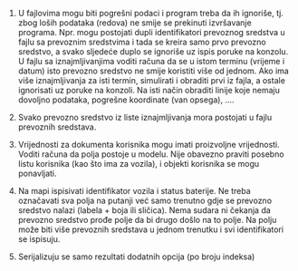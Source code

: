 1. U fajlovima mogu biti pogrešni podaci i program treba da ih ignoriše, tj. zbog loših podataka (redova) ne smije se prekinuti izvršavanje programa.
Npr. mogu postojati dupli identifikatori prevoznog sredstva u fajlu sa prevoznim sredstvima i tada se kreira samo prvo prevozno sredstvo, a svako sljedeće duplo se ignoriše uz ispis poruke na konzolu.
U fajlu sa iznajmljivanjima voditi računa da se u istom terminu (vrijeme i datum) isto prevozno sredstvo ne smije koristiti više od jednom.
Ako ima više iznajmljivanja za isti termin, simulirati i obraditi prvi iz fajla, a ostale ignorisati uz poruke na konzoli.
Na isti način obraditi linije koje nemaju dovoljno podataka, pogrešne koordinate (van opsega), ....

2. Svako prevozno sredstvo iz liste iznajmljivanja mora postojati u fajlu prevoznih sredstava.

3. Vrijednosti za dokumenta korisnika mogu imati proizvoljne vrijednosti.
Voditi računa da polja postoje u modelu.
Nije obavezno praviti posebno listu korisnika (kao što ima za vozila), i objekti korisnika se mogu ponavljati.

4. Na mapi ispisivati identifikator vozila i status baterije.
Ne treba označavati sva polja na putanji već samo trenutno gdje se prevozno sredstvo nalazi (labela + boja ili sličica).
Nema sudara ni čekanja da prevozno sredstvo prođe polje da bi drugo došlo na to polje.
Na polju može biti više prevoznih sredstava u jednom trenutku i svi identifikatori se ispisuju.

5. Serijalizuju se samo rezultati dodatnih opcija (po broju indeksa)
